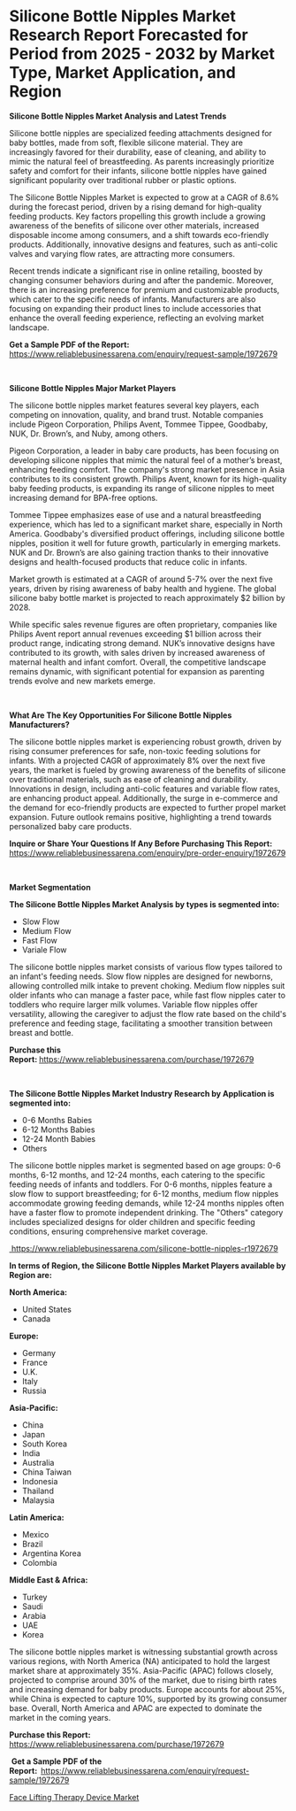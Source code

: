 <p><h1>Silicone Bottle Nipples Market Research Report Forecasted for Period from 2025 -  2032 by Market Type, Market Application, and Region</h1></p><p><strong>Silicone Bottle Nipples Market Analysis and Latest Trends</strong></p>
<p><p>Silicone bottle nipples are specialized feeding attachments designed for baby bottles, made from soft, flexible silicone material. They are increasingly favored for their durability, ease of cleaning, and ability to mimic the natural feel of breastfeeding. As parents increasingly prioritize safety and comfort for their infants, silicone bottle nipples have gained significant popularity over traditional rubber or plastic options.</p><p>The Silicone Bottle Nipples Market is expected to grow at a CAGR of 8.6% during the forecast period, driven by a rising demand for high-quality feeding products. Key factors propelling this growth include a growing awareness of the benefits of silicone over other materials, increased disposable income among consumers, and a shift towards eco-friendly products. Additionally, innovative designs and features, such as anti-colic valves and varying flow rates, are attracting more consumers.</p><p>Recent trends indicate a significant rise in online retailing, boosted by changing consumer behaviors during and after the pandemic. Moreover, there is an increasing preference for premium and customizable products, which cater to the specific needs of infants. Manufacturers are also focusing on expanding their product lines to include accessories that enhance the overall feeding experience, reflecting an evolving market landscape.</p></p>
<p><strong>Get a Sample PDF of the Report:&nbsp;</strong> <a href="https://www.reliablebusinessarena.com/enquiry/request-sample/1972679?utm_campaign=3268&utm_medium=2&utm_source=Github&utm_content=ia&utm_term=06042025&utm_id=silicone-bottle-nipples">https://www.reliablebusinessarena.com/enquiry/request-sample/1972679</a></p>
<p>&nbsp;</p>
<p><strong>Silicone Bottle Nipples Major Market Players</strong></p>
<p><p>The silicone bottle nipples market features several key players, each competing on innovation, quality, and brand trust. Notable companies include Pigeon Corporation, Philips Avent, Tommee Tippee, Goodbaby, NUK, Dr. Brown’s, and Nuby, among others.</p><p>Pigeon Corporation, a leader in baby care products, has been focusing on developing silicone nipples that mimic the natural feel of a mother’s breast, enhancing feeding comfort. The company's strong market presence in Asia contributes to its consistent growth. Philips Avent, known for its high-quality baby feeding products, is expanding its range of silicone nipples to meet increasing demand for BPA-free options.</p><p>Tommee Tippee emphasizes ease of use and a natural breastfeeding experience, which has led to a significant market share, especially in North America. Goodbaby's diversified product offerings, including silicone bottle nipples, position it well for future growth, particularly in emerging markets. NUK and Dr. Brown’s are also gaining traction thanks to their innovative designs and health-focused products that reduce colic in infants.</p><p>Market growth is estimated at a CAGR of around 5-7% over the next five years, driven by rising awareness of baby health and hygiene. The global silicone baby bottle market is projected to reach approximately $2 billion by 2028.</p><p>While specific sales revenue figures are often proprietary, companies like Philips Avent report annual revenues exceeding $1 billion across their product range, indicating strong demand. NUK’s innovative designs have contributed to its growth, with sales driven by increased awareness of maternal health and infant comfort. Overall, the competitive landscape remains dynamic, with significant potential for expansion as parenting trends evolve and new markets emerge.</p></p>
<p>&nbsp;</p>
<p><strong>What Are The Key Opportunities For Silicone Bottle Nipples Manufacturers?</strong></p>
<p><p>The silicone bottle nipples market is experiencing robust growth, driven by rising consumer preferences for safe, non-toxic feeding solutions for infants. With a projected CAGR of approximately 8% over the next five years, the market is fueled by growing awareness of the benefits of silicone over traditional materials, such as ease of cleaning and durability. Innovations in design, including anti-colic features and variable flow rates, are enhancing product appeal. Additionally, the surge in e-commerce and the demand for eco-friendly products are expected to further propel market expansion. Future outlook remains positive, highlighting a trend towards personalized baby care products.</p></p>
<p><strong>Inquire or Share Your Questions If Any Before Purchasing This Report:</strong> <a href="https://www.reliablebusinessarena.com/enquiry/pre-order-enquiry/1972679?utm_campaign=3268&utm_medium=2&utm_source=Github&utm_content=ia&utm_term=06042025&utm_id=silicone-bottle-nipples">https://www.reliablebusinessarena.com/enquiry/pre-order-enquiry/1972679</a></p>
<p>&nbsp;</p>
<p><strong>Market Segmentation</strong></p>
<p><strong>The Silicone Bottle Nipples Market Analysis by types is segmented into:</strong></p>
<p><ul><li>Slow Flow</li><li>Medium Flow</li><li>Fast Flow</li><li>Variale Flow</li></ul></p>
<p><p>The silicone bottle nipples market consists of various flow types tailored to an infant's feeding needs. Slow flow nipples are designed for newborns, allowing controlled milk intake to prevent choking. Medium flow nipples suit older infants who can manage a faster pace, while fast flow nipples cater to toddlers who require larger milk volumes. Variable flow nipples offer versatility, allowing the caregiver to adjust the flow rate based on the child's preference and feeding stage, facilitating a smoother transition between breast and bottle.</p></p>
<p><strong>Purchase this Report:&nbsp;</strong><a href="https://www.reliablebusinessarena.com/purchase/1972679?utm_campaign=3268&utm_medium=2&utm_source=Github&utm_content=ia&utm_term=06042025&utm_id=silicone-bottle-nipples">https://www.reliablebusinessarena.com/purchase/1972679</a></p>
<p>&nbsp;</p>
<p><strong>The Silicone Bottle Nipples Market Industry Research by Application is segmented into:</strong></p>
<p><ul><li>0-6 Months Babies</li><li>6-12 Months Babies</li><li>12-24 Month Babies</li><li>Others</li></ul></p>
<p><p>The silicone bottle nipples market is segmented based on age groups: 0-6 months, 6-12 months, and 12-24 months, each catering to the specific feeding needs of infants and toddlers. For 0-6 months, nipples feature a slow flow to support breastfeeding; for 6-12 months, medium flow nipples accommodate growing feeding demands, while 12-24 months nipples often have a faster flow to promote independent drinking. The "Others" category includes specialized designs for older children and specific feeding conditions, ensuring comprehensive market coverage.</p></p>
<p><a href="https://www.reliablebusinessarena.com/silicone-bottle-nipples-r1972679?utm_campaign=3268&utm_medium=2&utm_source=Github&utm_content=ia&utm_term=06042025&utm_id=silicone-bottle-nipples">&nbsp;https://www.reliablebusinessarena.com/silicone-bottle-nipples-r1972679</a></p>
<p><strong>In terms of Region, the Silicone Bottle Nipples Market Players available by Region are:</strong></p>
<p>
    <p> <strong> North America: </strong>
        <ul>
            <li>United States</li>
            <li>Canada</li>
        </ul>
        </p> 
    <p> <strong> Europe: </strong>
        <ul>
            <li>Germany</li>
            <li>France</li>
            <li>U.K.</li>
            <li>Italy</li>
            <li>Russia</li>
        </ul>
        </p> 
    <p> <strong> Asia-Pacific: </strong>
        <ul>
            <li>China</li>
            <li>Japan</li>
            <li>South Korea</li>
            <li>India</li>
            <li>Australia</li>
            <li>China Taiwan</li>
            <li>Indonesia</li>
            <li>Thailand</li>
            <li>Malaysia</li>
        </ul>
        </p> 
    <p> <strong> Latin America: </strong>
        <ul>
            <li>Mexico</li>
            <li>Brazil</li>
            <li>Argentina Korea</li>
            <li>Colombia</li>
        </ul>
        </p> 
    <p> <strong> Middle East & Africa: </strong>
        <ul>
            <li>Turkey</li>
            <li>Saudi</li>
            <li>Arabia</li>
            <li>UAE</li>
            <li>Korea</li>
        </ul>
    </p>
    </p>
<p><p>The silicone bottle nipples market is witnessing substantial growth across various regions, with North America (NA) anticipated to hold the largest market share at approximately 35%. Asia-Pacific (APAC) follows closely, projected to comprise around 30% of the market, due to rising birth rates and increasing demand for baby products. Europe accounts for about 25%, while China is expected to capture 10%, supported by its growing consumer base. Overall, North America and APAC are expected to dominate the market in the coming years.</p></p>
<p><strong>Purchase this Report: </strong><a href="https://www.reliablebusinessarena.com/purchase/1972679?utm_campaign=3268&utm_medium=2&utm_source=Github&utm_content=ia&utm_term=06042025&utm_id=silicone-bottle-nipples">https://www.reliablebusinessarena.com/purchase/1972679</a></p>
<p>&nbsp;<strong>Get a Sample PDF of the Report:&nbsp;&nbsp;</strong><a href="https://www.reliablebusinessarena.com/enquiry/request-sample/1972679?utm_campaign=3268&utm_medium=2&utm_source=Github&utm_content=ia&utm_term=06042025&utm_id=silicone-bottle-nipples">https://www.reliablebusinessarena.com/enquiry/request-sample/1972679</a></p>
<p><strong></strong></p>
<p><p><a href="https://github.com/ijffseandy/Market-Research-Report-List-1/blob/main/face-lifting-therapy-device-market.md?utm_campaign=3268&utm_medium=2&utm_source=Github&utm_content=ia&utm_term=06042025&utm_id=silicone-bottle-nipples">Face Lifting Therapy Device Market</a></p></p>